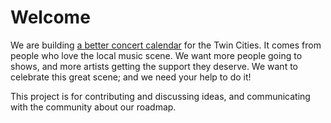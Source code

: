 # Welcome

We are building [a better concert calendar](https://swhenever.com) for the Twin Cities. It comes from people who love the local music scene. We want more people going to shows, and more artists getting the support they deserve. We want to celebrate this great scene; and we need your help to do it!

This project is for contributing and discussing ideas, and communicating with the community about our roadmap. 
